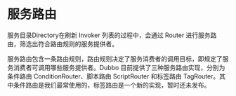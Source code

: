 # 服务路由

服务目录Directory在刷新 Invoker 列表的过程中，会通过 Router 进行服务路由，筛选出符合路由规则的服务提供者。

服务路由包含一条路由规则，路由规则决定了服务消费者的调用目标，即规定了服务消费者可调用哪些服务提供者。Dubbo 目前提供了三种服务路由实现，分别为条件路由 ConditionRouter、脚本路由 ScriptRouter 和标签路由 TagRouter。其中条件路由是我们最常使用的，标签路由是一个新的实现，暂时还未发布。


